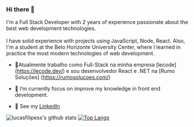 ### Hi there 👋

I'm a Full Stack Developer with 2 years of experience passionate about the best web development technologies.<br><br>
I have solid experience with projects using JavaScript, Node, React. Also, I'm a student at the Belo Horizonte University Center, where I learned in practice the most modern technologies of web development.<br>

- :telescope:Atualmente trabalho como Full-Stack na minha empresa [lecode] (https://lecode.dev/) e sou desenvolvedor React e .NET na [Rumo Soluções] (https://rumosolucoes.com/) <br>
- :seedling: I’m currently focus on improve my knowledge in front end development.<br>

- :busts_in_silhouette: See my [LinkedIn](https://www.linkedin.com/in/lucas-souza-95b867174/)<br>

![lucasfilipess's github stats](https://github-readme-stats.vercel.app/api?username=lucasfilipess&show_icons=true&theme=dark&count_private=true) [![Top Langs](https://github-readme-stats.vercel.app/api/top-langs/?username=lucasfilipess&layout=compact&theme=dark)](https://github.com/lucasfilipess/github-readme-stats)

